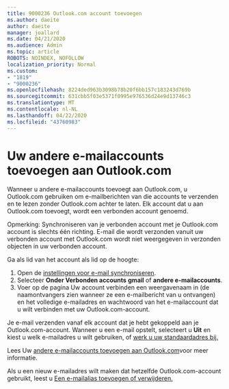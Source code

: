 ```yaml
---
title: 9000236 Outlook.com account toevoegen
ms.author: daeite
author: daeite
manager: joallard
ms.date: 04/21/2020
ms.audience: Admin
ms.topic: article
ROBOTS: NOINDEX, NOFOLLOW
localization_priority: Normal
ms.custom:
- "1819"
- "9000236"
ms.openlocfilehash: 8224ded963b3098b78b20f6bb157c183243d769b
ms.sourcegitcommit: 631cbb5f03e5371f0995e976536d24e9d13746c3
ms.translationtype: MT
ms.contentlocale: nl-NL
ms.lasthandoff: 04/22/2020
ms.locfileid: "43760983"
---
```

# <a name="add-your-other-email-accounts-to-outlookcom"></a>Uw andere e-mailaccounts toevoegen aan Outlook.com

Wanneer u andere e-mailaccounts toevoegt aan Outlook.com, u Outlook.com gebruiken om e-mailberichten van die accounts te verzenden en te lezen zonder Outlook.com achter te laten. Elk account dat u aan Outlook.com toevoegt, wordt een verbonden account genoemd.

Opmerking: Synchroniseren van je verbonden account met je Outlook.com account is slechts één richting. E-mail die wordt verzonden vanuit uw verbonden account met Outlook.com wordt niet weergegeven in verzonden objecten in uw verbonden account.

Ga als lid van het account als lid op de hoogte:

1. Open de [instellingen voor e-mail synchroniseren](https://go.microsoft.com/fwlink/?linkid=875264).
2. Selecteer **Onder Verbonden accounts** **gmail** of **andere e-mailaccounts**.
3. Voer op de pagina Uw account verbinden een weergavenaam in (de naamontvangers zien wanneer ze een e-mailbericht van u ontvangen) en het volledige e-mailadres en wachtwoord van het e-mailaccount dat u wilt verbinden met uw Outlook.com-account.

Je e-mail verzenden vanaf elk account dat je hebt gekoppeld aan je Outlook.com-account. Wanneer u een e-mail opstelt, selecteert u **Uit** en kiest u welk e-mailadres u wilt gebruiken, of [werk u uw standaardadres bij.](https://go.microsoft.com/fwlink/?linkid=875264)

Lees Uw [andere e-mailaccounts toevoegen aan Outlook.com](https://support.office.com/article/c5224df4-5885-4e79-91ba-523aa743f0ba?wt.mc_id=Office_Outlook_com_Alchemy)voor meer informatie.

Als u een nieuw e-mailadres wilt maken dat hetzelfde Outlook.com-account gebruikt, leest u [Een e-mailalias toevoegen of verwijderen.](https://support.office.com/article/459b1989-356d-40fa-a689-8f285b13f1f2?wt.mc_id=Office_Outlook_com_Alchemy)